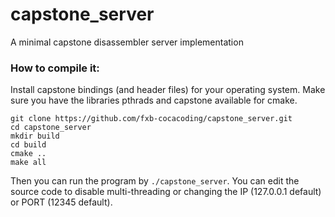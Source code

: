 # capstone_server
A minimal capstone disassembler server implementation

### How to compile it:
Install capstone bindings (and header files) for your operating system.
Make sure you have the libraries pthrads and capstone available for cmake.
```
git clone https://github.com/fxb-cocacoding/capstone_server.git
cd capstone_server
mkdir build
cd build
cmake ..
make all
```
Then you can run the program by `./capstone_server`. You can edit the source code to disable multi-threading or changing the IP (127.0.0.1 default) or PORT (12345 default).
